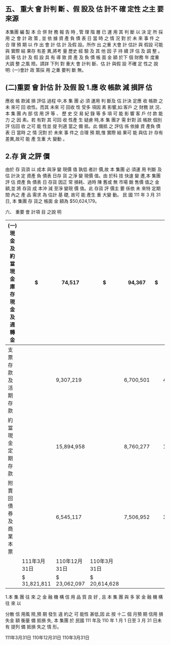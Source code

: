
## 五、 重大 會 計判 斷 、假 設及 估 計不 確 定性 之主 要 來源

本集團 編 製 本 合 併 財 務 報 告 時 , 管 理 階 層 已 運 用 其 判 斷 以 決 定 所 採 用 之 會 計 政 策 , 並 依 據 資 產 負 債 表 日 當 時 之 情 況 對 於 未 來 事 件 之 合 理 預 期 以 作 出 會 計 估 計 及假 設。所作 出 之重 大會 計 估計 與 假設 可能 與 實際 結 果存 有差 異,將考 量 歷史 經 驗 及 其 他 因 子 持 續 評 估 及 調 整 。 該 等 估 計 及 假 設 具 有 導 致 資 產 及 負 債 帳 面 金 額 於下 個 財務 年 度重 大調 整 之風 險。請詳 下列 對 重大 會 計判 斷、估 計 與假 設 不確 定 性之 說 明: (一)會計 政 策採 用 之重 要判 斷 無。

## (二)重要 會 計估 計 及假 設 1.應 收 帳款 減 損評 估

應收 帳 款減 損 評估 過程 中,本 集 團 必 須 運用 判 斷及 估 計決 定應 收 帳款 之 未 來可 回 收性。而其 未來 可 回收 性 受多 項因 素 影響,如:客戶 之 財務 狀 況、 本 集 團 內 部 信 用 評 等 、 歷 史 交 易 紀 錄 等 多 項 可 能 影 響 客 戶 付 款 能 力 之 因 素。若 有對 其 可回 收 性產 生 疑慮 時,本 集 團才 需 針對 該 帳款 個別 評 估回 收 之可 能 性並 提 列適 當之 備 抵。此 備抵 之 評估 係 依據 資 產負 債表 日 當時 之 情 況對 於 未來 事 件之 合理 預 期,惟 實際 結 果可 能 與估 計 存有 差異,故可 能 產 生重 大 變動 。

## 2.存 貨 之評 價

由於 存 貨須 以 成本 與淨 變 現價 值 孰低 者計 價,故 本 集團 必 須運 用 判斷 及 估 計決 定 資產 負 債表 日存 貨 之淨 變 現價 值。由 於科 技 快速 變 遷,本 集團 評 估 資產 負 債表 日 存貨 因正 常 損耗、過時 陳 舊或 無 市場 銷 售價 值之 金 額,並 將 存貨 成 本沖 減 至淨 變現 價 值。此 存貨 評 價主 要 係依 未 來特 定期 間 內之 產 品 需求 為 估計 基 礎, 故可 能 產生 重 大變 動。 民 國 111 年 3 月 31 日, 本 集團 存 貨之 帳面 金 額為 $50,624,179。

六、 重要 會 計項 目 之說 明

| (一)現金 及 約當 現 金 庫存現金及週轉金   | $            | 74,517        | $            | 94,367    | $   | 75,706     |
|-------------------------------------------|--------------|---------------|--------------|-----------|-----|------------|
| 支票存款及活期存款                        |              | 9,307,219     |              | 6,700,501 |     | 4,795,911  |
| 約當現金  定期存款                        |              | 15,894,958    |              | 8,760,277 |     | 12,399,690 |
| 附賣回債券及商業本票                      |              | 6,545,117     |              | 7,506,952 |     | 3,343,321  |
|                                           | 111年3月31日 | 110年12月31日 | 110年3月31日 |           |     |            |
|                                           | $ 31,821,811 | $ 23,062,097  | $ 20,614,628 |           |     |            |

1.本 集 團 往 來 之 金 融 機 構 信 用 品 質 良 好 , 且 本 集 團 與 多 家 金 融 機 構 往 來 以

分散 信 用風 險,預 期 發生 違 約之 可 能性 甚低,因 此 按 十二 個 月預 期 信用 損 失金 額 衡量 備 抵損 失, 本 集團 於 民國 111 年及 110 年 1 月 1 日至 3 月 31 日未 有 提列 備 抵損 失之 情 形。

111年3月31日 110年12月31日 110年3月31日
